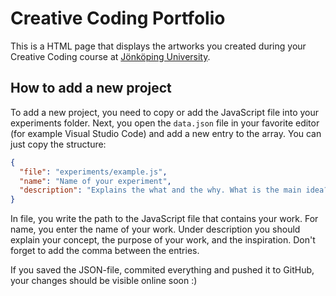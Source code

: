 # Creative Coding Portfolio

This is a HTML page that displays the artworks you created during your Creative Coding course at [Jönköping University](https://www.ju.se).

## How to add a new project

To add a new project, you need to copy or add the JavaScript file into your experiments folder. Next, you open the `data.json` file in your favorite editor (for example Visual Studio Code) and add a new entry to the array. You can just copy the structure:

```json
{
  "file": "experiments/example.js",
  "name": "Name of your experiment",
  "description": "Explains the what and the why. What is the main idea? What is the purpose? What is the inspiration?"
}
```

In file, you write the path to the JavaScript file that contains your work. For name, you enter the name of your work. Under description you should explain your concept, the purpose of your work, and the inspiration. Don't forget to add the comma between the entries.

If you saved the JSON-file, commited everything and pushed it to GitHub, your changes should be visible online soon :)
